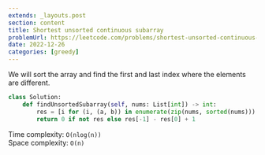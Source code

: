 ```yaml
---
extends: _layouts.post
section: content
title: Shortest unsorted continuous subarray
problemUrl: https://leetcode.com/problems/shortest-unsorted-continuous-subarray/
date: 2022-12-26
categories: [greedy]
---
```


We will sort the array and find the first and last index where the elements are different.

```python
class Solution:
    def findUnsortedSubarray(self, nums: List[int]) -> int:
        res = [i for (i, (a, b)) in enumerate(zip(nums, sorted(nums))) if a != b]
        return 0 if not res else res[-1] - res[0] + 1
```

Time complexity: `O(nlog(n))` <br/>
Space complexity: `O(n)`